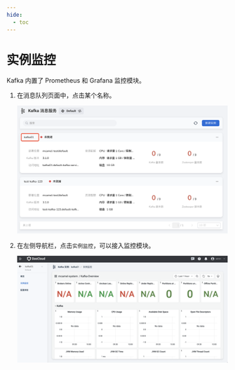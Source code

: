 ```yaml
---
hide:
  - toc
---
```


# 实例监控

Kafka 内置了 Prometheus 和 Grafana 监控模块。

1. 在消息队列页面中，点击某个名称。

    ![](../images/view01.png)

2. 在左侧导航栏，点击`实例监控`，可以接入监控模块。

    ![](../images/insight.png)

<!-- 各项监控指标的具体含义稍后补充(@justedennnnn)。 -->
